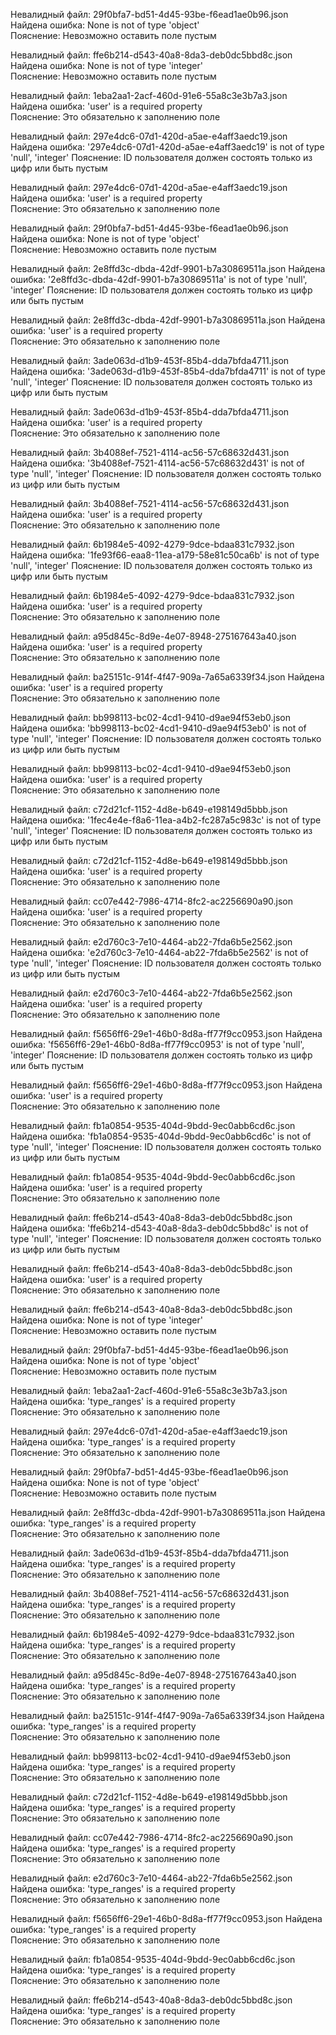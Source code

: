 Невалидный файл: 29f0bfa7-bd51-4d45-93be-f6ead1ae0b96.json
Найдена ошибка: None is not of type 'object'	
Пояснение: Невозможно оставить поле пустым	

Невалидный файл: ffe6b214-d543-40a8-8da3-deb0dc5bbd8c.json
Найдена ошибка: None is not of type 'integer'	
Пояснение: Невозможно оставить поле пустым	

Невалидный файл: 1eba2aa1-2acf-460d-91e6-55a8c3e3b7a3.json
Найдена ошибка: 'user' is a required property	
Пояснение: Это обязательно к заполнению поле	

Невалидный файл: 297e4dc6-07d1-420d-a5ae-e4aff3aedc19.json
Найдена ошибка: '297e4dc6-07d1-420d-a5ae-e4aff3aedc19' is not of type 'null', 'integer'	
Пояснение: ID пользователя должен состоять только из цифр или быть пустым	

Невалидный файл: 297e4dc6-07d1-420d-a5ae-e4aff3aedc19.json
Найдена ошибка: 'user' is a required property	
Пояснение: Это обязательно к заполнению поле	

Невалидный файл: 29f0bfa7-bd51-4d45-93be-f6ead1ae0b96.json
Найдена ошибка: None is not of type 'object'	
Пояснение: Невозможно оставить поле пустым	

Невалидный файл: 2e8ffd3c-dbda-42df-9901-b7a30869511a.json
Найдена ошибка: '2e8ffd3c-dbda-42df-9901-b7a30869511a' is not of type 'null', 'integer'	
Пояснение: ID пользователя должен состоять только из цифр или быть пустым	

Невалидный файл: 2e8ffd3c-dbda-42df-9901-b7a30869511a.json
Найдена ошибка: 'user' is a required property	
Пояснение: Это обязательно к заполнению поле	

Невалидный файл: 3ade063d-d1b9-453f-85b4-dda7bfda4711.json
Найдена ошибка: '3ade063d-d1b9-453f-85b4-dda7bfda4711' is not of type 'null', 'integer'	
Пояснение: ID пользователя должен состоять только из цифр или быть пустым	

Невалидный файл: 3ade063d-d1b9-453f-85b4-dda7bfda4711.json
Найдена ошибка: 'user' is a required property	
Пояснение: Это обязательно к заполнению поле	

Невалидный файл: 3b4088ef-7521-4114-ac56-57c68632d431.json
Найдена ошибка: '3b4088ef-7521-4114-ac56-57c68632d431' is not of type 'null', 'integer'	
Пояснение: ID пользователя должен состоять только из цифр или быть пустым	

Невалидный файл: 3b4088ef-7521-4114-ac56-57c68632d431.json
Найдена ошибка: 'user' is a required property	
Пояснение: Это обязательно к заполнению поле	

Невалидный файл: 6b1984e5-4092-4279-9dce-bdaa831c7932.json
Найдена ошибка: '1fe93f66-eaa8-11ea-a179-58e81c50ca6b' is not of type 'null', 'integer'	
Пояснение: ID пользователя должен состоять только из цифр или быть пустым	

Невалидный файл: 6b1984e5-4092-4279-9dce-bdaa831c7932.json
Найдена ошибка: 'user' is a required property	
Пояснение: Это обязательно к заполнению поле	

Невалидный файл: a95d845c-8d9e-4e07-8948-275167643a40.json
Найдена ошибка: 'user' is a required property	
Пояснение: Это обязательно к заполнению поле	

Невалидный файл: ba25151c-914f-4f47-909a-7a65a6339f34.json
Найдена ошибка: 'user' is a required property	
Пояснение: Это обязательно к заполнению поле	

Невалидный файл: bb998113-bc02-4cd1-9410-d9ae94f53eb0.json
Найдена ошибка: 'bb998113-bc02-4cd1-9410-d9ae94f53eb0' is not of type 'null', 'integer'	
Пояснение: ID пользователя должен состоять только из цифр или быть пустым	

Невалидный файл: bb998113-bc02-4cd1-9410-d9ae94f53eb0.json
Найдена ошибка: 'user' is a required property	
Пояснение: Это обязательно к заполнению поле	

Невалидный файл: c72d21cf-1152-4d8e-b649-e198149d5bbb.json
Найдена ошибка: '1fec4e4e-f8a6-11ea-a4b2-fc287a5c983c' is not of type 'null', 'integer'	
Пояснение: ID пользователя должен состоять только из цифр или быть пустым	

Невалидный файл: c72d21cf-1152-4d8e-b649-e198149d5bbb.json
Найдена ошибка: 'user' is a required property	
Пояснение: Это обязательно к заполнению поле	

Невалидный файл: cc07e442-7986-4714-8fc2-ac2256690a90.json
Найдена ошибка: 'user' is a required property	
Пояснение: Это обязательно к заполнению поле	

Невалидный файл: e2d760c3-7e10-4464-ab22-7fda6b5e2562.json
Найдена ошибка: 'e2d760c3-7e10-4464-ab22-7fda6b5e2562' is not of type 'null', 'integer'	
Пояснение: ID пользователя должен состоять только из цифр или быть пустым	

Невалидный файл: e2d760c3-7e10-4464-ab22-7fda6b5e2562.json
Найдена ошибка: 'user' is a required property	
Пояснение: Это обязательно к заполнению поле	

Невалидный файл: f5656ff6-29e1-46b0-8d8a-ff77f9cc0953.json
Найдена ошибка: 'f5656ff6-29e1-46b0-8d8a-ff77f9cc0953' is not of type 'null', 'integer'	
Пояснение: ID пользователя должен состоять только из цифр или быть пустым	

Невалидный файл: f5656ff6-29e1-46b0-8d8a-ff77f9cc0953.json
Найдена ошибка: 'user' is a required property	
Пояснение: Это обязательно к заполнению поле	

Невалидный файл: fb1a0854-9535-404d-9bdd-9ec0abb6cd6c.json
Найдена ошибка: 'fb1a0854-9535-404d-9bdd-9ec0abb6cd6c' is not of type 'null', 'integer'	
Пояснение: ID пользователя должен состоять только из цифр или быть пустым	

Невалидный файл: fb1a0854-9535-404d-9bdd-9ec0abb6cd6c.json
Найдена ошибка: 'user' is a required property	
Пояснение: Это обязательно к заполнению поле	

Невалидный файл: ffe6b214-d543-40a8-8da3-deb0dc5bbd8c.json
Найдена ошибка: 'ffe6b214-d543-40a8-8da3-deb0dc5bbd8c' is not of type 'null', 'integer'	
Пояснение: ID пользователя должен состоять только из цифр или быть пустым	

Невалидный файл: ffe6b214-d543-40a8-8da3-deb0dc5bbd8c.json
Найдена ошибка: 'user' is a required property	
Пояснение: Это обязательно к заполнению поле	

Невалидный файл: ffe6b214-d543-40a8-8da3-deb0dc5bbd8c.json
Найдена ошибка: None is not of type 'integer'	
Пояснение: Невозможно оставить поле пустым	

Невалидный файл: 29f0bfa7-bd51-4d45-93be-f6ead1ae0b96.json
Найдена ошибка: None is not of type 'object'	
Пояснение: Невозможно оставить поле пустым	

Невалидный файл: 1eba2aa1-2acf-460d-91e6-55a8c3e3b7a3.json
Найдена ошибка: 'type_ranges' is a required property	
Пояснение: Это обязательно к заполнению поле	

Невалидный файл: 297e4dc6-07d1-420d-a5ae-e4aff3aedc19.json
Найдена ошибка: 'type_ranges' is a required property	
Пояснение: Это обязательно к заполнению поле	

Невалидный файл: 29f0bfa7-bd51-4d45-93be-f6ead1ae0b96.json
Найдена ошибка: None is not of type 'object'	
Пояснение: Невозможно оставить поле пустым	

Невалидный файл: 2e8ffd3c-dbda-42df-9901-b7a30869511a.json
Найдена ошибка: 'type_ranges' is a required property	
Пояснение: Это обязательно к заполнению поле	

Невалидный файл: 3ade063d-d1b9-453f-85b4-dda7bfda4711.json
Найдена ошибка: 'type_ranges' is a required property	
Пояснение: Это обязательно к заполнению поле	

Невалидный файл: 3b4088ef-7521-4114-ac56-57c68632d431.json
Найдена ошибка: 'type_ranges' is a required property	
Пояснение: Это обязательно к заполнению поле	

Невалидный файл: 6b1984e5-4092-4279-9dce-bdaa831c7932.json
Найдена ошибка: 'type_ranges' is a required property	
Пояснение: Это обязательно к заполнению поле	

Невалидный файл: a95d845c-8d9e-4e07-8948-275167643a40.json
Найдена ошибка: 'type_ranges' is a required property	
Пояснение: Это обязательно к заполнению поле	

Невалидный файл: ba25151c-914f-4f47-909a-7a65a6339f34.json
Найдена ошибка: 'type_ranges' is a required property	
Пояснение: Это обязательно к заполнению поле	

Невалидный файл: bb998113-bc02-4cd1-9410-d9ae94f53eb0.json
Найдена ошибка: 'type_ranges' is a required property	
Пояснение: Это обязательно к заполнению поле	

Невалидный файл: c72d21cf-1152-4d8e-b649-e198149d5bbb.json
Найдена ошибка: 'type_ranges' is a required property	
Пояснение: Это обязательно к заполнению поле	

Невалидный файл: cc07e442-7986-4714-8fc2-ac2256690a90.json
Найдена ошибка: 'type_ranges' is a required property	
Пояснение: Это обязательно к заполнению поле	

Невалидный файл: e2d760c3-7e10-4464-ab22-7fda6b5e2562.json
Найдена ошибка: 'type_ranges' is a required property	
Пояснение: Это обязательно к заполнению поле	

Невалидный файл: f5656ff6-29e1-46b0-8d8a-ff77f9cc0953.json
Найдена ошибка: 'type_ranges' is a required property	
Пояснение: Это обязательно к заполнению поле	

Невалидный файл: fb1a0854-9535-404d-9bdd-9ec0abb6cd6c.json
Найдена ошибка: 'type_ranges' is a required property	
Пояснение: Это обязательно к заполнению поле	

Невалидный файл: ffe6b214-d543-40a8-8da3-deb0dc5bbd8c.json
Найдена ошибка: 'type_ranges' is a required property	
Пояснение: Это обязательно к заполнению поле	
